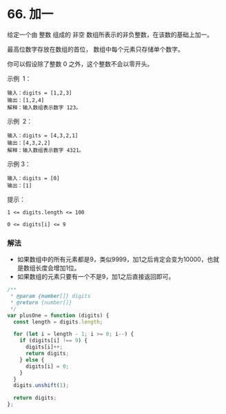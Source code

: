 # 66. 加一

给定一个由 整数 组成的 非空 数组所表示的非负整数，在该数的基础上加一。

最高位数字存放在数组的首位， 数组中每个元素只存储单个数字。

你可以假设除了整数 0 之外，这个整数不会以零开头。

示例  1：

```
输入：digits = [1,2,3]
输出：[1,2,4]
解释：输入数组表示数字 123。
```

示例  2：

```
输入：digits = [4,3,2,1]
输出：[4,3,2,2]
解释：输入数组表示数字 4321。
```

示例 3：

```
输入：digits = [0]
输出：[1]
```

提示：

`1 <= digits.length <= 100`

`0 <= digits[i] <= 9`

### 解法

- 如果数组中的所有元素都是9，类似9999，加1之后肯定会变为10000，也就是数组长度会增加1位。
- 如果数组的元素只要有一个不是9，加1之后直接返回即可。

```js
/**
 * @param {number[]} digits
 * @return {number[]}
 */
var plusOne = function (digits) {
  const length = digits.length;

  for (let i = length - 1; i >= 0; i--) {
    if (digits[i] !== 9) {
      digits[i]++;
      return digits;
    } else {
      digits[i] = 0;
    }
  }
  digits.unshift(1);

  return digits;
};
```

<script setup>
import Comment from '../../components/comment/index.vue'
</script>

<Comment />
